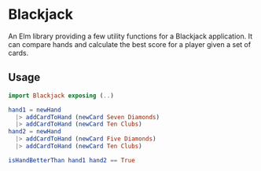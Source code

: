 # Blackjack
An Elm library providing a few utility functions for a Blackjack application.
It can compare hands and calculate the best score for a player given a set of cards.

## Usage

```elm
import Blackjack exposing (..)

hand1 = newHand
  |> addCardToHand (newCard Seven Diamonds)
  |> addCardToHand (newCard Ten Clubs)
hand2 = newHand
  |> addCardToHand (newCard Five Diamonds)
  |> addCardToHand (newCard Ten Clubs)

isHandBetterThan hand1 hand2 == True
```
